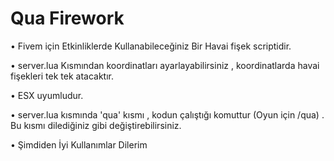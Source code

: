 # Qua Firework


• Fivem için Etkinliklerde Kullanabileceğiniz Bir Havai fişek scriptidir.

• server.lua Kısmından koordinatları ayarlayabilirsiniz , koordinatlarda havai fişekleri tek tek atacaktır.

• ESX uyumludur.

• server.lua kısmında 'qua' kısmı , kodun çalıştığı komuttur (Oyun için /qua) . Bu kısmı dilediğiniz gibi değiştirebilirsiniz.

• Şimdiden İyi Kullanımlar Dilerim
